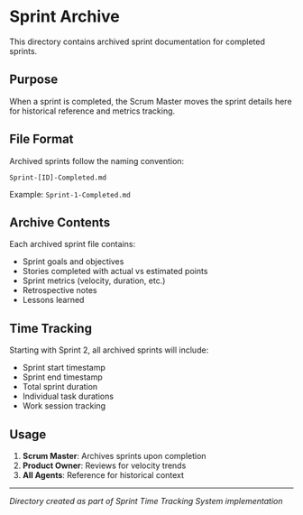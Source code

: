 # Sprint Archive

This directory contains archived sprint documentation for completed sprints.

## Purpose

When a sprint is completed, the Scrum Master moves the sprint details here for historical reference and metrics tracking.

## File Format

Archived sprints follow the naming convention:
```
Sprint-[ID]-Completed.md
```

Example: `Sprint-1-Completed.md`

## Archive Contents

Each archived sprint file contains:
- Sprint goals and objectives
- Stories completed with actual vs estimated points
- Sprint metrics (velocity, duration, etc.)
- Retrospective notes
- Lessons learned

## Time Tracking

Starting with Sprint 2, all archived sprints will include:
- Sprint start timestamp
- Sprint end timestamp
- Total sprint duration
- Individual task durations
- Work session tracking

## Usage

1. **Scrum Master**: Archives sprints upon completion
2. **Product Owner**: Reviews for velocity trends
3. **All Agents**: Reference for historical context

---
*Directory created as part of Sprint Time Tracking System implementation*